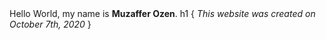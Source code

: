 <main>
  Hello World, my name is <b>Muzaffer Ozen</b>. 
    h1 {
     <font-size: 10px;>
       <i>This website was created on October 7th, 2020 </i>
       </font>
    }
  </p>
  </main>
